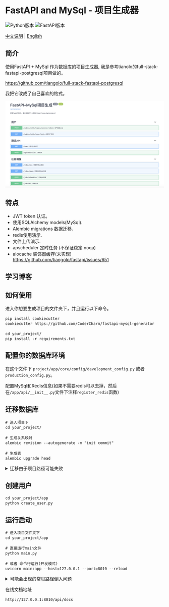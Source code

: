 # FastAPI and MySql - 项目生成器

![Python版本](https://img.shields.io/badge/Python-3.7+-brightgreen.svg "版本号")
![FastAPI版本](https://img.shields.io/badge/FastAPI-0.61.1-ff69b4.svg "版本号")

[中文说明](./README.md) | [English](./README-en.md)

## 简介
使用FastAPI + MySql 作为数据库的项目生成器, 我是参考tianolo的full-stack-fastapi-postgresql项目做的。

https://github.com/tiangolo/full-stack-fastapi-postgresql

我把它改成了自己喜欢的格式。

![demo](images/demo1.png)


## 特点
- JWT token 认证。
- 使用SQLAlchemy models(MySql).
- Alembic migrations 数据迁移.
- redis使用演示.
- 文件上传演示.
- apscheduler 定时任务 (不保证稳定 noqa)
- aiocache 装饰器缓存(未实现) https://github.com/tiangolo/fastapi/issues/651

## 学习博客



## 如何使用

进入你想要生成项目的文件夹下，并且运行以下命令。

```
pip install cookiecutter
cookiecutter https://github.com/CoderCharm/fastapi-mysql-generator

cd your_project/
pip install -r requirements.txt
```

## 配置你的数据库环境

在这个文件下 `project/app/core/config/development_config.py` 或者 `production_config.py`。

配置MySql和Redis信息(如果不需要redis可以去掉，然后在`/app/api/__init__.py`文件下注释`register_redis`函数)

## 迁移数据库

```
# 进入项目下
cd your_project/

# 生成关系映射
alembic revision --autogenerate -m "init commit"

# 生成表
alembic upgrade head
```

<details>
<summary>迁移由于项目路径可能失败</summary>

```python

# 在 alembic/env.py文件里面
import os,sys
BASE_DIR = os.path.dirname(os.path.dirname(os.path.abspath(__file__)))
print(f"当前路径:{BASE_DIR}")


sys.path.insert(0, BASE_DIR) 
# 如果还不行，那就简单直接点 直接写固定
# sys.path.insert(0, "/你的路径/you_project/") 

```
</details>

## 创建用户

```
cd your_project/app
python create_user.py
```

## 运行启动

```
# 进入项目文件夹下
cd your_project/app

# 直接运行main文件
python main.py

# 或者 命令行运行(开发模式)
uvicorn main:app --host=127.0.0.1 --port=8010 --reload
```

<details>
<summary>可能会出现的常见路径倒入问题</summary>

```
# 如下两种解决方式

# pycharm中设置 标记为sources root
https://www.jetbrains.com/help/pycharm/configuring-content-roots.html#specify-folder-categories

# 命令行中标记为 sources root
https://stackoverflow.com/questions/30461982/how-to-provide-make-directory-as-source-root-from-pycharm-to-terminal

```
</details>

在线文档地址
```
http://127.0.0.1:8010/api/docs
```
